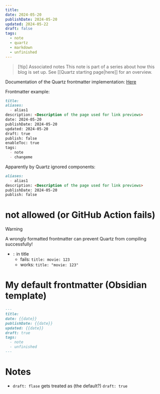 ```yaml
---
title: 
date: 2024-05-20
publishDate: 2024-05-20
updated: 2024-05-22
draft: false
tags:
  - note
  - quartz
  - markdown
  - unfinished
---
```


> [!tip] Associated notes
> This note is part of a series about how this blog is set up.
> See [[Quartz starting page|here]] for an overview.

Documentation of the Quartz frontmatter implementation: [Here](https://quartz.jzhao.xyz/plugins/Frontmatter)

Frontmatter example:

```md
title: 
aliases:
  - alias1
description: <Description of the page used for link previews>
date: 2024-05-20
publishDate: 2024-05-20
updated: 2024-05-20
draft: true
publish: false
enableToc: true
tags:
  - note
  - changeme
```

Apparently by Quartz ignored components:

```md
aliases:
  - alias1
description: <Description of the page used for link previews>
publishDate: 2024-05-20
publish: false
```

# not allowed (or GitHub Action fails)

> [!warning]
> A wrongly formatted frontmatter can prevent Quartz from compiling successfully!

- `:` in title
	- fails: `title: movie: 123`
	- works: `title: "movie: 123"`

# My default frontmatter (Obsidian template)

```md
---
title: 
date: {{date}} 
publishDate: {{date}} 
updated: {{date}} 
draft: true
tags:
  - note
  - unfinished
---
```


# Notes

- `draft: flase` gets treated as (the default?) `draft: true`